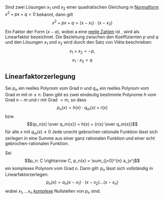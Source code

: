 Sind zwei Lösungen $x_1$ und $x_2$ einer quadratischen Gleichung in [Normalform](Normalform.md) $x^2 + px+q = 0$ bekannt, dann gilt $$x^2 + px+q=(x-x_1) \cdot (x-x_2)$$
Ein Faktor der Form $(x-a)$, wobei a eine [reelle Zahlen](Reelle%20Zahlen.md) ist , wird als Linearfaktor bezeichnet. Die Beziehung zwischen den Koeffizienten $p$ und $q$ und den Lösungen $x_1$ und $x_2$ wird durch den Satz von Viëta beschrieben: 
$$x_1 + x_2 = -p,$$$$x_1 \cdot x_2 = q$$
## Linearfaktorzerlegung
Sei $p_n$ ein reelles Polynom vom Grad $n$ und $q_m$ ein reelles Polynom vom Grad $m$ mit $m \leq n$. Dann gibt es zwei eindeutig bestimmte Polynome $h$ vom Grad $n-m$ und $r$ mit Grad $<m$, so dass
$$p_n(x) = h(x) \cdot q_m(x) + r(x)$$
bzw.
$${p_n(x) \over q_m{x}} = h(x) + {r(x) \over q_m(x)}$$
für alle $x$ mit $q_m(x) \not = 0$
Jede unecht gebrochen rationale Funktion lässt sich zerlegen in eine Summe aus einer ganz rationalen Funktion und einer echt gebrochen-rationalen Funktion.

Sei $$p_n: C \rightarrow C, p_n(x) = \sum_{j=0}^{n} a_jx^j$$
ein komplexes Polynom vom Grad $n$.
Dann gilt:
$p_n$ lässt sich vollständig in Linearfaktorzerlegen:
$$p_n(x) = a_n(x-x_1) \cdot (x-x_2)...(x-x_n)$$
wobei $x_1,...x_n$ [komplexe](Komplexe%20Zahlen.md) Nullstellen von $p_n$ sind.

